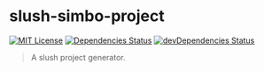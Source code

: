 slush-simbo-project
===================

[![MIT License](http://img.shields.io/:license-mit-blue.svg?style=flat-square)](http://simbo.mit-license.org/)
[![Dependencies Status](https://img.shields.io/david/simbo/slush-simbo-project.svg?style=flat-square)](https://david-dm.org/simbo/slush-simbo-project)
[![devDependencies Status](https://img.shields.io/david/dev/simbo/slush-simbo-project.svg?style=flat-square)](https://david-dm.org/simbo/slush-simbo-project#info=devDependencies)

> A slush project generator.
